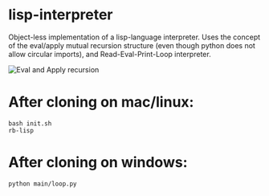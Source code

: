 # lisp-interpreter
Object-less implementation of a lisp-language interpreter.
Uses the concept of the eval/apply mutual recursion structure (even though python does not allow circular imports), and Read-Eval-Print-Loop interpreter.

![Eval and Apply recursion](https://evalapply.space/images/evalapply.jpeg)

# After cloning on mac/linux:
```
bash init.sh
rb-lisp
```

# After cloning on windows:
```
python main/loop.py
```
